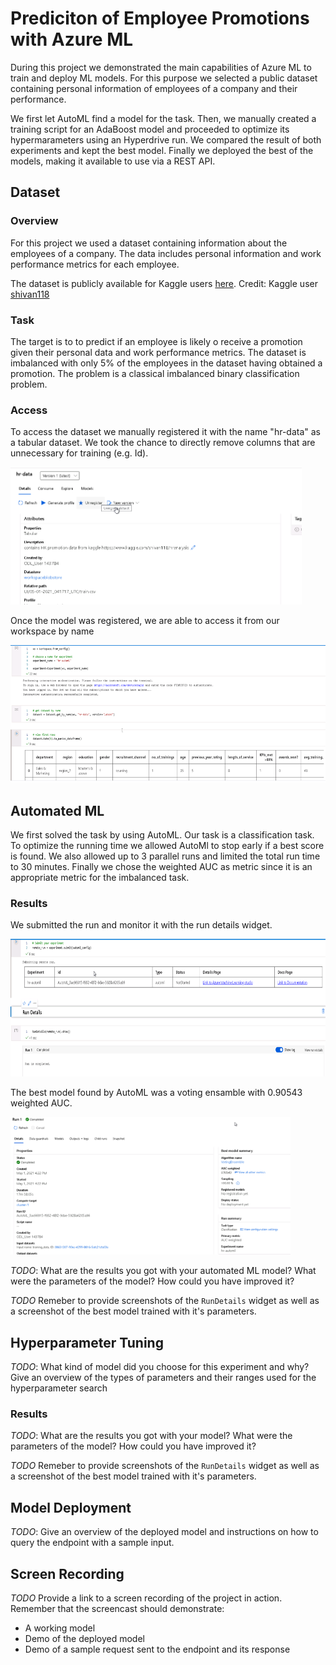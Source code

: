 # Prediciton of Employee Promotions with Azure ML 

During this project we demonstrated the main capabilities of Azure ML to train and deploy ML models.
For this purpose we selected a public dataset containing personal information of employees of a company and their performance.

We first let AutoML find a model for the task. 
Then, we manually created  a training script for an AdaBoost model and proceeded to optimize its hypermarameters using an Hyperdrive run.
We compared the result of both experiments and kept the best model.
Finally we deployed the best of the models, making it available to use via a REST API.  

## Dataset

### Overview
For this project we used a dataset containing information about the employees of a company.
The data includes personal information and work performance metrics for each employee.

The dataset is publicly available for Kaggle users [here](https://www.kaggle.com/shivan118/hranalysis).
Credit: Kaggle user [shivan118](https://www.kaggle.com/shivan118)
 

### Task
The target is to to predict if an employee is likely o receive a promotion given their personal data and work performance metrics.
The dataset is imbalanced with only 5% of the employees in the dataset having obtained a promotion.
The problem is a classical imbalanced binary classification problem.

### Access
To access the dataset we manually registered it with the name "hr-data" as a tabular dataset. 
We took the chance to directly remove columns that are unnecessary for training (e.g. Id). 

<img src="img/1_dataset.png" height="220">
 
Once the model was registered, we are able to access it from our workspace by name

<img src="img/2_dataset.png" height="220">

## Automated ML
We first solved the task by using AutoML. 
Our task is a classification task. 
To optimize the running time we allowed AutoMl to stop early if a best score is found.
We also allowed up to 3 parallel runs and limited the total run time to 30 minutes. 
Finally we chose the weighted AUC as metric since it is an appropriate metric for the imbalanced task.


### Results
We submitted the run and monitor it with the run details widget.

<img src="img/3_automl_submission.png" height="220">

The best model found by AutoML was a voting ensamble with 0.90543 weighted AUC.

<img src="img/4_automl_best_model.png" height="220">


*TODO*: What are the results you got with your automated ML model? What were the parameters of the model? How could you have improved it?

*TODO* Remeber to provide screenshots of the `RunDetails` widget as well as a screenshot of the best model trained with it's parameters.

## Hyperparameter Tuning
*TODO*: What kind of model did you choose for this experiment and why? Give an overview of the types of parameters and their ranges used for the hyperparameter search


### Results
*TODO*: What are the results you got with your model? What were the parameters of the model? How could you have improved it?

*TODO* Remeber to provide screenshots of the `RunDetails` widget as well as a screenshot of the best model trained with it's parameters.

## Model Deployment
*TODO*: Give an overview of the deployed model and instructions on how to query the endpoint with a sample input.

## Screen Recording
*TODO* Provide a link to a screen recording of the project in action. Remember that the screencast should demonstrate:
- A working model
- Demo of the deployed  model
- Demo of a sample request sent to the endpoint and its response
